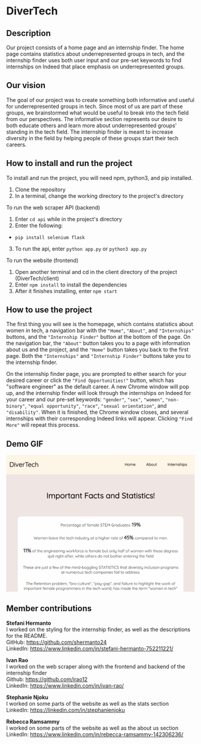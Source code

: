 # DiverTech

## Description

Our project consists of a home page and an internship finder. The home page contains statistics about underrepresented groups in tech, and the internship finder uses both user input and our pre-set keywords to find internships on Indeed that place emphasis on underrepresented groups.

## Our vision

The goal of our project was to create something both informative and useful for underrepresented groups in tech. Since most of us are part of these groups, we brainstormed what would be useful to break into the tech field from our perspectives. The informative section represents our desire to both educate others and learn more about underrepresented groups' standing in the tech field. The internship finder is meant to increase diversity in the field by helping people of these groups start their tech careers.

## How to install and run the project

To install and run the project, you will need npm, python3, and pip installed.

1. Clone the repository
2. In a terminal, change the working directory to the project's directory

To run the web scraper API (backend)

1. Enter `cd api` while in the project's directory
2. Enter the following:

-   `pip install selenium flask`

3. To run the api, enter `python app.py` or `python3 app.py`

To run the website (frontend)

1. Open another terminal and cd in the client directory of the project (DiverTech/client)
2. Enter `npm install` to install the dependencies
3. After it finishes installing, enter `npm start`

## How to use the project

The first thing you will see is the homepage, which contains statistics about women in tech, a navigation bar with the `"Home"`, `"About"`, and `"Internships"` buttons, and the `"Internship Finder"` button at the bottom of the page. On the navigation bar, the `"About"` button takes you to a page with information about us and the project, and the `"Home"` button takes you back to the first page. Both the `"Internships"` and `"Internship Finder"` buttons take you to the internship finder.

On the internship finder page, you are prompted to either search for your desired career or click the `"Find Opportunities!"` button, which has "software engineer" as the default career. A new Chrome window will pop up, and the internship finder will look through the internships on Indeed for your career and our pre-set keywords: `"gender"`, `"sex"`, `"women"`, `"non-binary"`, `"equal opportunity"`, `"race"`, `"sexual orientation"`, and `"disability"`. When it is finished, the Chrome window closes, and several internships with their corresponding Indeed links will appear. Clicking `"Find More"` will repeat this process.

## Demo GIF

<img src="./demo.gif"/>

## Member contributions

**Stefani Hermanto**
<br>
I worked on the styling for the internship finder, as well as the descriptions for the README.
<br>
GitHub: https://github.com/shermanto24
<br>
LinkedIn: https://www.linkedin.com/in/stefani-hermanto-752211221/

**Ivan Rao**
<br>
I worked on the web scraper along with the frontend and backend of the internship finder
<br>
Github: https://github.com/irao12
<br>
LinkedIn: https://www.linkedin.com/in/ivan-rao/

**Stephanie Njoku**
<br>
I worked on some parts of the website as well as the stats section
<br>
LinkedIn: https://linkedin.com/in/stephanienjoku

**Rebecca Ramsammy**
<br>
I worked on some parts of the website as well as the about us section
<br>
LinkedIn: https://www.linkedin.com/in/rebecca-ramsammy-142306236/
